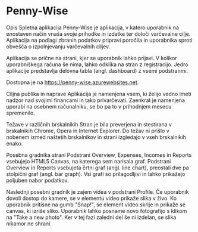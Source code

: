 ﻿# Penny-Wise

Opis
Spletna aplikacija Penny-Wise je aplikacija, v katero uporabnik na enostaven način vnaša svoje prihodke in izdatke ter določi varčevalne cilje. Aplikacija na podlagi zbranih podatkov pripravi poročila in uporabnika sproti obvešča o izpolnjevanju varčevalnih ciljev.

Aplikacija se prične na strani, kjer se uporabnik lahko prijavi. V kolikor uporabniškega računa še nima, lahko odklika na stran z registracijo. Jedro aplikacije predstavlja delovna tabla (angl. dashboard) z vsemi podstranmi.

Dostopna je na https://penny-wise.azurewebsites.net.

Ciljna publika in naprave
Aplikacija je namenjena vsem, ki želijo vedno imeti nadzor nad svojimi financami in tako privarčevati. Zaenkrat je namenjena uporabi na osebnem računalniku, se bo pa to v prihodnjem mesecu spremenilo.

Težave v različnih brskalnikih
Stran je bila preverjena in stestirana v brskalnikih Chrome, Opera in Internet Explorer. Do težav ni prišlo v nobenem izmed naštetih brskalnikov in strani izgledajo v vseh brskalnikih enako.

Posebna gradnika strani
Podstrani Overview, Expenses, Incomes in Reports vsebujejo HTML5 Canvas, na katerega sem narisala graf. Podstrani Overview in Reports vsebujeta črtni graf (angl. line chart), preostali dve pa stolpični graf (angl. bar graph). Vsi grafi so prilagodljivi in lahko prikažejo poljuben nabor podatkov.

Naslednji posebni gradnik je zajem videa v podstrani Profile. Če uporabnik dovoli dostop do kamere, se v elementu video prikaže slika v živo. Ko uporabnik pritisne na gumb "Snap!", se element video skrije in prikaže se canvas, ki izriše sliko. Uporabnik lahko posname novo fotografijo s klikom na "Take a new photo". Ker v tej fazi zaledni del še ni izdelan, se slika nikamor ne shrani.